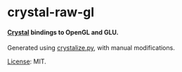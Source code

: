 # crystal-raw-gl

#### [Crystal][] bindings to OpenGL and GLU.

Generated using [crystalize.py][], with manual modifications.

[License](LICENSE): MIT.

[crystal]: http://crystal-lang.org/
[crystalize.py]: https://github.com/BlaXpirit/crystalize.py
